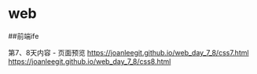 # web
##前端ife

第7、8天内容 - 页面预览
 https://joanleegit.github.io/web_day_7_8/css7.html
 https://joanleegit.github.io/web_day_7_8/css8.html
